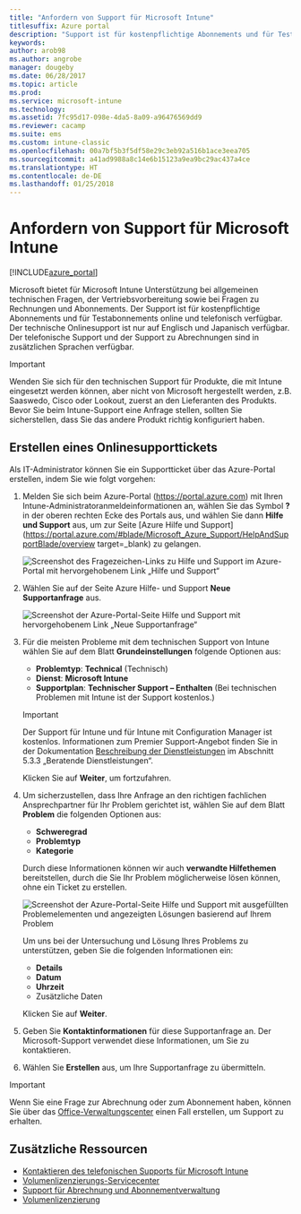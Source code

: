 ```yaml
---
title: "Anfordern von Support für Microsoft Intune"
titlesuffix: Azure portal
description: "Support ist für kostenpflichtige Abonnements und für Testabonnements online und telefonisch verfügbar."
keywords: 
author: arob98
ms.author: angrobe
manager: dougeby
ms.date: 06/28/2017
ms.topic: article
ms.prod: 
ms.service: microsoft-intune
ms.technology: 
ms.assetid: 7fc95d17-098e-4da5-8a09-a96476569dd9
ms.reviewer: cacamp
ms.suite: ems
ms.custom: intune-classic
ms.openlocfilehash: 00a7bf5b3f5df58e29c3eb92a516b1ace3eea705
ms.sourcegitcommit: a41ad9988a8c14e6b15123a9ea9bc29ac437a4ce
ms.translationtype: HT
ms.contentlocale: de-DE
ms.lasthandoff: 01/25/2018
---
```

# <a name="how-to-get-support-for-microsoft-intune"></a>Anfordern von Support für Microsoft Intune

[!INCLUDE[azure_portal](./includes/note-for-both-portals.md)]

Microsoft bietet für Microsoft Intune Unterstützung bei allgemeinen technischen Fragen, der Vertriebsvorbereitung sowie bei Fragen zu Rechnungen und Abonnements. Der Support ist für kostenpflichtige Abonnements und für Testabonnements online und telefonisch verfügbar. Der technische Onlinesupport ist nur auf Englisch und Japanisch verfügbar. Der telefonische Support und der Support zu Abrechnungen sind in zusätzlichen Sprachen verfügbar.

>[!IMPORTANT]
> Wenden Sie sich für den technischen Support für Produkte, die mit Intune eingesetzt werden können, aber nicht von Microsoft hergestellt werden, z.B. Saaswedo, Cisco oder Lookout, zuerst an den Lieferanten des Produkts. Bevor Sie beim Intune-Support eine Anfrage stellen, sollten Sie sicherstellen, dass Sie das andere Produkt richtig konfiguriert haben.

## <a name="create-an-online-support-ticket"></a>Erstellen eines Onlinesupporttickets

Als IT-Administrator können Sie ein Supportticket über das Azure-Portal erstellen, indem Sie wie folgt vorgehen:

1. Melden Sie sich beim Azure-Portal (https://portal.azure.com) mit Ihren Intune-Administratoranmeldeinformationen an, wählen Sie das Symbol **?** in der oberen rechten Ecke des Portals aus, und wählen Sie dann **Hilfe und Support** aus, um zur Seite [Azure Hilfe und Support](https://portal.azure.com/#blade/Microsoft_Azure_Support/HelpAndSupportBlade/overview target=_blank) zu gelangen.

    ![Screenshot des Fragezeichen-Links zu Hilfe und Support im Azure-Portal mit hervorgehobenem Link „Hilfe und Support“](./media/azure-get-support.png)

2. Wählen Sie auf der Seite Azure Hilfe- und Support **Neue Supportanfrage** aus.

    ![Screenshot der Azure-Portal-Seite Hilfe und Support mit hervorgehobenem Link „Neue Supportanfrage“](./media/azure-support-ticket-link.png)
3. Für die meisten Probleme mit dem technischen Support von Intune wählen Sie auf dem Blatt **Grundeinstellungen** folgende Optionen aus:
    - **Problemtyp**: **Technical** (Technisch)
    - **Dienst**: **Microsoft Intune**
    - **Supportplan**: **Technischer Support – Enthalten** (Bei technischen Problemen mit Intune ist der Support kostenlos.)

    >[!IMPORTANT]
    >Der Support für Intune und für Intune mit Configuration Manager ist kostenlos. Informationen zum Premier Support-Angebot finden Sie in der Dokumentation [Beschreibung der Dienstleistungen](https://www.microsoft.com/microsoftservices/services-list.aspx) im Abschnitt 5.3.3 „Beratende Dienstleistungen“.

    Klicken Sie auf **Weiter**, um fortzufahren.
4. Um sicherzustellen, dass Ihre Anfrage an den richtigen fachlichen Ansprechpartner für Ihr Problem gerichtet ist, wählen Sie auf dem Blatt **Problem** die folgenden Optionen aus:
    - **Schweregrad**
    - **Problemtyp**
    - **Kategorie**

    Durch diese Informationen können wir auch **verwandte Hilfethemen** bereitstellen, durch die Sie Ihr Problem möglicherweise lösen können, ohne ein Ticket zu erstellen.

    ![Screenshot der Azure-Portal-Seite Hilfe und Support mit ausgefüllten Problemelementen und angezeigten Lösungen basierend auf Ihrem Problem](./media/support-need-solutions.png)

    Um uns bei der Untersuchung und Lösung Ihres Problems zu unterstützen, geben Sie die folgenden Informationen ein:
    -   **Details**
    - **Datum**
    - **Uhrzeit**
    - Zusätzliche Daten

    Klicken Sie auf **Weiter**.
5. Geben Sie **Kontaktinformationen** für diese Supportanfrage an. Der Microsoft-Support verwendet diese Informationen, um Sie zu kontaktieren.
6. Wählen Sie **Erstellen** aus, um Ihre Supportanfrage zu übermitteln.

>[!IMPORTANT]
>Wenn Sie eine Frage zur Abrechnung oder zum Abonnement haben, können Sie über das [Office-Verwaltungscenter](https://portal.office.com/Support/SupportEntry.aspx) einen Fall erstellen, um Support zu erhalten.

## <a name="additional-resources"></a>Zusätzliche Ressourcen
- [Kontaktieren des telefonischen Supports für Microsoft Intune](phone-support-contact.md)
- [Volumenlizenzierungs-Servicecenter](http://go.microsoft.com/fwlink/p/?LinkID=282016)
- [Support für Abrechnung und Abonnementverwaltung](https://support.office.com/article/Contact-Office-365-for-business-support-Admin-Help-32a17ca7-6fa0-4870-8a8d-e25ba4ccfd4b)
- [Volumenlizenzierung](http://go.microsoft.com/fwlink/p/?LinkID=282015)

